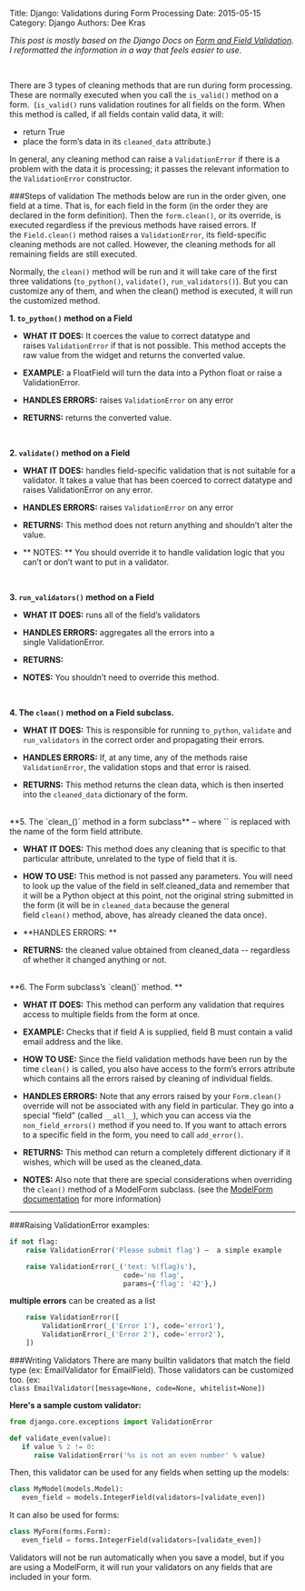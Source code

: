 Title: Django: Validations during Form Processing
Date: 2015-05-15
Category: Django
Authors: Dee Kras


*This post is mostly based on the Django Docs on [Form and Field Validation](https://docs.djangoproject.com/en/1.8/ref/forms/validation/#cleaning-a-specific-field-attribute). I reformatted the information in a way that feels easier to use.*

<br>

There are 3 types of cleaning methods that are run during form processing. These are normally executed when you call the `is_valid()` method on a form.  (`is_valid()` runs validation routines for all fields on the form. When this method is called, if all fields contain valid data, it will:

   - return True
   - place the form’s data in its `cleaned_data` attribute.)

In general, any cleaning method can raise a `ValidationError` if there is a problem with the data it is processing; it passes the relevant information to the `ValidationError` constructor. 

###Steps of validation 
The methods below are run in the order given, one field at a time. That is, for each field in the form (in the order they are declared in the form definition). Then the `form.clean()`, or its override, is executed regardless if the previous methods have raised errors.
If the `Field.clean()` method raises a `ValidationError`, its field-specific cleaning methods are not called. However, the cleaning methods for all remaining fields are still executed.

Normally, the `clean()` method will be run and it will take care of the first three validations (`to_python()`, `validate()`, `run_validators()`). But you can customize any of them, and when the clean() method is executed, it will run the customized method.

**1. `to_python()` method on a Field**

   - **WHAT IT DOES:**  It coerces the value to correct datatype and raises `ValidationError` if that is not possible. This method accepts the raw value from the widget and returns the converted value.

   - **EXAMPLE:**  a FloatField will turn the data into a Python float or raise a ValidationError.

   - **HANDLES ERRORS:** raises `ValidationError` on any error

   - **RETURNS:** returns the converted value.

<br>

**2. `validate()` method on a Field**

   - **WHAT IT DOES:**  handles field-specific validation that is not suitable for a validator. It takes a value that has been coerced to correct datatype and raises ValidationError on any error. 

   - **HANDLES ERRORS:** raises `ValidationError` on any error

   - **RETURNS:** This method does not return anything and shouldn’t alter the value. 

   - ** NOTES: ** You should override it to handle validation logic that you can’t or don’t want to put in a validator.

<br>

**3. `run_validators()` method on a Field**

   - **WHAT IT DOES:**  runs all of the field’s validators 

   - **HANDLES ERRORS:** aggregates all the errors into a single ValidationError.

   - **RETURNS:** 

   - **NOTES:** You shouldn’t need to override this method.

<br>

**4. The `clean()` method on a Field subclass.**

   - **WHAT IT DOES:**  This is responsible for running `to_python`, `validate` and `run_validators` in the correct order and propagating their errors. 

   - **HANDLES ERRORS:** If, at any time, any of the methods raise `ValidationError`, the validation stops and that error is raised. 

   - **RETURNS:** This method returns the clean data, which is then inserted into the `cleaned_data` dictionary of the form.

<br>
**5. The `clean_<fieldname>()` method in a form subclass**
– where `<fieldname>` is replaced with the name of the form field attribute.

   - **WHAT IT DOES:**  This method does any cleaning that is specific to that particular attribute, unrelated to the type of field that it is. 

   - **HOW TO USE:** This method is not passed any parameters. You will need to look up the value of the field in self.cleaned_data and remember that it will be a Python object at this point, not the original string submitted in the form (it will be in `cleaned_data` because the general field `clean()` method, above, has already cleaned the data once).

   - **HANDLES ERRORS: **

   - **RETURNS:** the cleaned value obtained from cleaned_data  -- regardless of whether it changed anything or not.

<br>
**6. The Form subclass’s `clean()` method. **

   - **WHAT IT DOES:**  This method can perform any validation that requires access to multiple fields from the form at once. 

   - **EXAMPLE:** Checks that if field A is supplied, field B must contain a valid email address and the like.

   - **HOW TO USE:** Since the field validation methods have been run by the time `clean()` is called, you also have access to the form’s errors attribute which contains all the errors raised by cleaning of individual fields.

   - **HANDLES ERRORS:** Note that any errors raised by your `Form.clean()` override will not be associated with any field in particular. They go into a special “field” (called `__all__`), which you can access via the `non_field_errors()` method if you need to. If you want to attach errors to a specific field in the form, you need to call `add_error()`.

   - **RETURNS:** This method can return a completely different dictionary if it wishes, which will be used as the cleaned_data.
   - **NOTES:** Also note that there are special considerations when overriding the `clean()` method of a ModelForm subclass.  (see the [ModelForm documentation](https://docs.djangoproject.com/en/1.8/topics/forms/modelforms/#overriding-modelform-clean-method) for more information)


<hr>

###Raising ValidationError examples:

```python
if not flag:
    raise ValidationError('Please submit flag') –  a simple example
```

```python
    raise ValidationError(_('text: %(flag)s'), 
                            code='no flag', 
                            params={'flag': '42'},)
```
**multiple errors**
can be created as a list

```python
    raise ValidationError([
        ValidationError(_('Error 1'), code='error1'),
        ValidationError(_('Error 2'), code='error2'),
    ])
```



###Writing Validators
There are many builtin validators that match the field type (ex: EmailValidator 
 for EmailField). Those validators can be customized too. (ex: ```class EmailValidator([message=None, code=None, whitelist=None])```

**Here's a sample custom validator:**

```python
from django.core.exceptions import ValidationError

def validate_even(value):
   if value % 2 != 0:
      raise ValidationError('%s is not an even number' % value)
```

Then, this validator can be used for any fields when setting up the models:
```python
class MyModel(models.Model):
   even_field = models.IntegerField(validators=[validate_even])
```

It can also be used for forms:
```python
class MyForm(forms.Form):
   even_field = forms.IntegerField(validators=[validate_even])
```
Validators will not be run automatically when you save a model, but if you are using a ModelForm, it will run your validators on any fields that are included in your form.